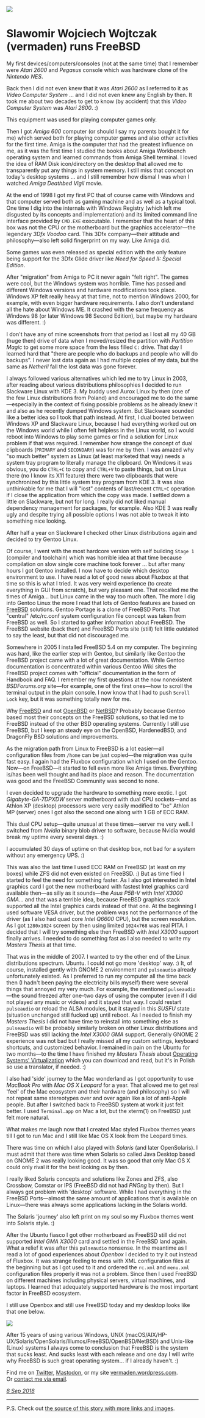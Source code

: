<p><a href="/" alt="avatar" title="home page"><img src="vermaden.jpeg" class="avatar"></a></p>

# Slawomir Wojciech Wojtczak (vermaden) runs FreeBSD

My first devices/computers/consoles (not at the same time) that I
remember were _Atari 2600_ and _Pegasus_ console which was hardware
clone of the _Nintendo NES_.

Back then I did not even knew that it was _Atari 2600_ as I referred
to it as _Video Computer System_ ... and I did not even knew any
English by then. It took me about two decades to get to know (by
accident) that this _Video Computer System_ was _Atari 2600_. :)

This equipment was used for playing computer games only.

Then I got _Amiga 600_ computer (or should I say my parents bought
it for me) which served both for playing computer games and also
other activities for the first time. Amiga is the computer that had
the greatest influence on me, as it was the first time I studied
the books about Amiga Workbench operating system and learned commands
from Amiga Shell terminal. I loved the idea of RAM Disk icon/directory
on the desktop that allowed me to transparently put any things in
system memory. I still miss that concept on today's desktop systems
... and I still remember how dismal I was when I watched _Amiga
Deathbed Vigil_ movie.

At the end of 1998 I got my first PC that of course came with Windows
and that computer served both as gaming machine and as well as a
typical tool. One time I dig into the internals with Windows Registry
(which left me disgusted by its concepts and implementation) and
its limited command line interface provided by `CMD.EXE` executable.
I remember that the heart of this box was not the CPU or the
motherboard but the graphics accelerator&mdash;the legendary _3Dfx
Voodoo_ card. This 3Dfx company&mdash;their attitude and
philosophy&mdash;also left solid fingerprint on my way. Like Amiga
did.

<!-- Hence how the top of my laptop looks like now. :) -->

Some games was even released as special edition with the only feature
being support for the 3Dfx Glide driver like _Need for Speed II:
Special Edition_.

After "migration" from Amiga to PC it never again "felt right". The
games were cool, but the Windows system was horrible. Time has
passed and different Windows versions and hardware modifications
took place. Windows XP felt really heavy at that time, not to mention
Windows 2000, for example, with even bigger hardware requirements.
I also don't understand all the hate about Windows ME. It crashed
with the same frequency as Windows 98 (or later Windows 98 Second
Edition), but maybe my hardware was different. :)

I don't have any of mine screenshots from that period as I lost all
my 40 GB (huge then) drive of data when I moved/resized the partition
with _Partition Magic_ to get some more space from the less filled
`C:` drive. That day I learned hard that "there are people who do
backups and people who will do backups". I never lost data again
as I had multiple copies of my data, but the same as _Netheril_
fall the lost data was gone forever.

I always followed various alternatives which led me to try Linux
in 2003, after reading about various distributions philosophies I
decided to run Slackware Linux with KDE 3. My buddy used Aurox
Linux by then (one of the few Linux distributions from Poland)
and encouraged me to do the same&mdash;especially in the context
of fixing possible problems as he already knew it and also as he
recently dumped Windows system. But Slackware sounded like a
better idea so I took that path instead. At first, I dual booted
between Windows XP and Slackware Linux, because I had everything
worked out on the Windows world while I often felt helpless in
the Linux world, so I would reboot into Windows to play some games
or find a solution for Linux problem if that was required. I remember
how strange the concept of dual clipboards (`PRIMARY` and `SECONDARY`)
was for me by then. I was amazed why "so much better" system as
Linux (at least marketed that way) needs a system tray program to
literally manage the clipboard. On Windows it was obvious, you do
`CTRL+C` to copy and `CTRL+V` to paste things, but on Linux there
(no I know its X11 feature) there were two clipboards that were
synchronized by this little system tray program from KDE 3. It
was also unthinkable for me that I will "lost" contents of last/recent
`CTRL+C` operation if I close the application from which the copy
was made. I settled down a little on Slackware, but not for long.
I really did not liked manual dependency management for packages,
for example. Also KDE 3 was really ugly and despite trying all
possible options I was not able to tweak it into something nice
looking.

After half a year on Slackware I checked other Linux distributions
again and decided to try Gentoo Linux. <!--I definitely agree
with the image below which visualizes Gentoo Linux experience,
especially when you install it for he first time. :)-->

Of course, I went with the most hardcore version with self building
`Stage 1` (compiler and toolchain) which was horrible idea at that
time because compilation on slow single core machine took forever
...  but after many hours I got Gentoo installed. I now have to
decide which desktop environment to use. I have read a lot of good
news about Fluxbox at that time so this is what I tried. It was
very weird experience (to create everything in GUI from scratch),
but very pleasant one. That recalled me the times of Amiga...
but Linux came in the way too much often. The more I dig into Gentoo
Linux the more I read that lots of Gentoo features are based on
[FreeBSD] solutions. Gentoo Portage is a clone of FreeBSD Ports.
That "central" /etc/rc.conf system configuration file concept was
taken from FreeBSD as well. So I started to gather information
about FreeBSD. The FreeBSD website (back then) and FreeBSD
Ports site (still) felt little outdated to say the least, but that
did not discouraged me.

Somewhere in 2005 I installed FreeBSD 5.4 on my computer. The
beginning was hard, like the earlier step with Gentoo, but similarly
like Gentoo the FreeBSD project came with a lot of great
documentation.  While Gentoo documentation is concentrated within
various Gentoo Wiki sites the FreeBSD project comes with
"official" documentation in the form of Handbook and FAQ. I
remember my first questions at the now nonexistent _BSDForums.org_
site&mdash;for example, one of the first ones&mdash;how to scroll
the terminal output in the plain console.  I now know that I had
to push `Scroll Lock` key, but it was something totally new for me.

<!--How BSDForums.org looked like.

This is the earliest screenshot I got from that period, and Gentoo
setup looked very similar. -->

Why [FreeBSD] and not [OpenBSD] or [NetBSD]? Probably because
Gentoo based most their concepts on the FreeBSD solutions, so
that led me to FreeBSD instead of the other BSD operating systems.
Currently I still use FreeBSD, but I keep an steady eye on the
OpenBSD, HardenedBSD, and DragonFly BSD solutions and
improvements.

As the migration path from Linux to FreeBSD is a lot easier&mdash;all
configuration files from `/home` can be just copied&mdash;the
migration was quite fast easy. I again had the Fluxbox configuration
which I used on the Gentoo. Now&mdash;on FreeBSD&mdash;it started
to fell even more like Amiga times. Everything is/has been well
thought and had its place and reason. The documentation was good
and the FreeBSD Community was second to none.

I even decided to upgrade the hardware to something more exotic. I
got _Gigabyte-GA-7DPXDW_ server motherboard with dual CPU
sockets&mdash;and as Athlon XP (desktop) processors were very easily
modified to "be" Athlon MP (server) ones I got also the second one
along with 1 GB of ECC RAM.

This dual CPU setup&mdash;quite unusual at these times&mdash;server
me very well. I switched from _Nvidia_ binary blob driver to software,
because Nvidia would break my uptime every several days. :)

I accumulated 30 days of uptime on that desktop box, not bad for a
system without any emergency UPS. :)

This was also the last time I used ECC RAM on FreeBSD (at least on
my boxes) while ZFS did not even existed on FreeBSD. :) But as time
flied I started to feel the need for something faster. As I also
got interested in Intel graphics card I got the new motherboard
with fastest Intel graphics card available then&mdash;as silly as
it sounds&mdash;the _Asus P5B-V_ with _Intel X3000 GMA_... and that
was a terrible idea, because FreeBSD graphics stack supported all
the Intel graphics cards instead of that one. At the beginning I
used software VESA driver, but the problem was not the performance
of the driver (as I also had quad core _Intel Q6600_ CPU), but the
screen resolution. As I got `1280x1024` screen by then using limited
`1024x768` was real PITA. I decided that I will try something else
then FreeBSD with _Intel X3000_ support finally arrives. I needed
to do something fast as I also needed to write my _Masters Thesis_
at that time.

That was in the middle of 2007. I wanted to try the other end of
the Linux distributions spectrum. Ubuntu. I could not go more
'desktop' way. :) It, of course, installed gently with GNOME 2
environment and `pulseaudio` already unfortunately existed. As I
preferred to run my computer all the time back then (I hadn't been
paying the electricity bills myself) there were several things that
annoyed my very much. For example, the mentioned `pulseaudio`&mdash;the
sound freezed after one-two days of using the computer (even if I
did not played any music or videos) and it stayed that way. I could
restart `pulseaudio` or reload the ALSA modules, but it stayed in
this _SUSFU_ state (situation unchanged still fucked up) until
reboot. As I needed to finish my _Masters Thesis_ I did not have
time to reinstall into something else as `pulseaudio` will be
probably similarly broken on other Linux distributions and FreeBSD
was still lacking the _Intel X3000 GMA_ support. Generally GNOME
2 experience was not bad but I really missed all my custom settings,
keyboard shortcuts, and customized behavior. I remained in pain on
the Ubuntu for two months&mdash;to the time I have finished my
_Masters Thesis_ about [Operating Systems'
Virtualization](https://toya.net.pl/~vermaden/tmp/thesis.pdf) which
you can download and read, but it's in Polish so use a translator,
if needed. :)

<!-- This is how Ubuntu looked back then. -->

I also had 'side' journey to the Mac wonderland as I
got opportunity to use _MacBook Pro_ with _Mac OS X Leopard_ for a year.
That allowed me to get real 'feel' of the Mac ecosystem
and their hardware (and philosophy) so I will not repeat same
stereotypes over and over again like a lot of anti-Apple people.
But after I switched back to FreeBSD system at work it just felt
better. I used `Terminal.app` on Mac a lot, but the xterm(1) on FreeBSD
just felt more natural.

What makes me laugh now that I created Mac styled Fluxbox themes
years till I got to run Mac and I still like Mac OS X look from the
Leopard times.

There was time on which I also played with _Solaris_ (and later
OpenSolaris). I must admit that there was time when Solaris so
called Java Desktop based on GNOME 2 was really looking good. It
was so good that only Mac OS X could only rival it for the best
looking os by then.

I really liked Solaris concepts and solutions like Zones and ZFS,
also Crossbow, Comstar or IPS (FreeBSD did not had _PNGng_ by then).
But I always got problem with 'desktop' software. While
I had everything in the FreeBSD Ports&mdash;almost the same amount
of applications that is available on Linux&mdash;there was always
some applications lacking in the Solaris world.

The Solaris 'journey' also left print on my soul so my
Fluxbox themes went into Solaris style. :)

After the Ubuntu fiasco I got other motherboard as FreeBSD still
did not supported _Intel GMA X3000_ card and settled in the FreeBSD
land again. What a relief it was after this `pulseaudio` nonsense.
In the meantime as I read a lot of good experiences about _Openbox_
I decided to try it out instead of Fluxbox. It was strange feeling
to mess with XML configuration files at the beginning but as I got
used to it and ordered the `rc.xml` and `menu.xml` configuration files
properly it was not a problem. Since then I used FreeBSD on different
machines including physical servers, virtual machines, and laptops.
I learned that adequately supported hardware is the most important
factor in FreeBSD ecosystem.

I still use Openbox and still use FreeBSD today and my desktop looks
like that one below.

![](vermaden-now.jpeg)

After 15 years of using various Windows, UNIX
(macOS/AIX/HP-UX/Solaris/OpenSolaris/Illumos/FreeBSD/OpenBSD/NetBSD)
and Unix-like (Linux) systems I always come to conclusion that
FreeBSD is the system that sucks least. And sucks least with each
release and one day I will write why FreeBSD is such great operating
system... if I already haven't. :)

Find me on [Twitter], [Mastodon], or my site
[vermaden.wordpress.com](https://vermaden.wordpress.com).<br>
Or [contact me via email](vermaden@interia.pl).

_[8 Sep 2018](/raw/people/vermaden.md)_

---

P.S. Check out [the source of this story with more links and
images](https://vermaden.wordpress.com/2018/09/07/my-freebsd-story/).

[Twitter]: https://twitter.com/vermaden
[Mastodon]: https://bsd.network/@vermaden
[OpenBSD]: https://www.openbsd.org/
[FreeBSD]: https://www.freebsd.org/
[NetBSD]: https://www.netbsd.org/

